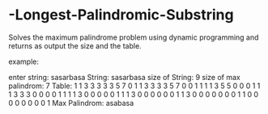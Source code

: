# -Longest-Palindromic-Substring
 Solves the maximum palindrome problem using dynamic programming and returns as output the size and the table.

example:

enter string:
sasarbasa
String: sasarbasa
size of String: 9
size of max palindrom: 7
Table:
1 1 3 3 3 3 3 5 7 
0 1 1 3 3 3 3 5 7 
0 0 1 1 1 1 3 5 5 
0 0 0 1 1 1 3 3 3 
0 0 0 0 1 1 1 1 3 
0 0 0 0 0 1 1 1 3 
0 0 0 0 0 0 1 1 3 
0 0 0 0 0 0 0 1 1 
0 0 0 0 0 0 0 0 1 
Max Palindrom: asabasa
